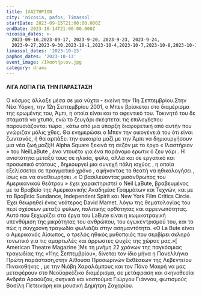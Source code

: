 ```yaml
---
title: ΙΛΑΣΤΗΡΙΟΝ
city: 'nicosia, pafos, limassol'
startDate: 2023-09-15T21:00:00.000Z
endDate: 2023-10-14T21:00:00.000Z
nicosia_dates: >-
  2023-09-16,2023-09-17, 2023-9-20, 2023-9-23, 2023-9-24,
  2023-9-27,2023-9-30,2023-10-1,2023-10-4,2023-10-7,2023-10-8,2023-10-11,2023-10-14,2023-10-15
limassol_dates: '2023-10-15'
paphos_dates: '2023-10-13'
event_image: /Ιλαστήριον.jpg
category: drama
---
```


#### ΛΙΓΑ ΛΟΓΙΑ ΓΙΑ ΤΗΝ ΠΑΡΑΣΤΑΣΗ

Ο κόσμος άλλαξε μέσα σε μια νύχτα - εκείνη την 11η Σεπτεμβρίου.Στην Νέα Υόρκη,	την 12η Σεπτεμβρίου	2001, ο Μπεν βρίσκεται	στο διαμέρισμα της ερωμένης του, Άμπι, η οποία είναι και το αφεντικό του. Τοκινητό του δε σταματά να χτυπά, ενώ το ζευγάρι σκέφτεται τις επιλογέςπου παρουσιάζονται	τώρα , κάτω από μια ύπαρξη διαφορετική από αυτήν που γνώριζαν μόλις χθες. Θα ενημερώσει ο Μπεν την οικογένειά του ότι είναι ζωντανός,	ή θα αρπάξει	την ευκαιρία	μαζί με την Άμπι να δημιουργήσουν μια νέα ζωή μαζί;H Alpha Square	ξεκινά τη σεζόν με το έργο « Ιλαστήριον	» του NeilLaBute , ένα ντουέτο	για ένα	παράνομο ερωτικ	ό ζευ γάρι . Η ανιστότητα μεταξύ	τους σε ηλικία,	φύλο, αλλά και σε εργατικό	και προσωπικό στάτους	, δημιουργεί	μια συνεχή	πάλη ισχύος , η οποία εξελίσσεται	σε πραγματικό χρόνο	, αφήνοντας το θεατή να ηθικολογήσει	, ίσως και να αναθεωρήσει	.« Ο βασιλεύοντας	μισάνθρωπος	του Αμερικανικού	θεάτρου	» έχει χαρακτηριστεί	ο Neil LaBute,	βραβευμένος	με το Βραβείο	της Αμερικανικής	Ακαδημίας	Γραμμάτων	και Τεχνών,	και με τα Βραβεία Sundance,	Independent	Spirit και New York Film Critics Circle. Έχει θεωρηθεί ένας νεότερος David Mamet, λόγω της θεματολογίας του περί σχέσεων μεταξύ φύλων, πολιτικής ορθότητας και αρρενωπότητας. Αυτό που ξεχωρίζει στα έργα του LaBute είναι η	κωμικοτραγική	υπενθύμιση της μικρότητας του ανθρώπου, του εγωκεντρισμού του, και	το πώς η σύγχρονη τραγωδία φωλιάζει στην ασημαντότητα.	«Ο La Bute είναι ο Αμερικανός Αίσωπος, ο τρελός ηθικός μυθοποιός που σερβίρει σκληρό τονωτικό	για τις αμαρτωλές	και άρρωστες	ψυχές της χώρας	μας.»\[ American	Theatre	Magazine	]Με τη μνήμη	22 χρόνων	της παγκόσμιας	τραγωδίας	της «11ης Σεπτεμβρίου», δίνεται τον ίδιο μήνα η Πανελλήνια Πρώτη παράσταση,στην Αίθουσα	Προσωρινών	Εκθέσεων	της Λεβεντείου	Πινακοθήκης	, με την Νιόβη Χαραλάμπους και τον Πάνο Μακρή να μας μεταφέρουν στο Νεοϋορκέζικο	διαμέρισμα,	σε μετάφραση	και σκηνοθεσία	Ανδρέα Αραούζου,	σκηνικά και κοστούμια Γιώργου	Γιάννου, φωτισμούς	Βασίλη Πετεινάρη και μουσική Δημήτρη Ζαχαρίου.
